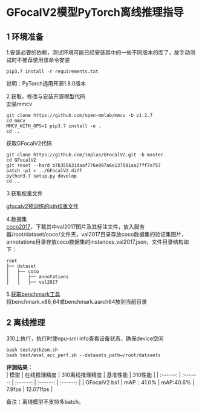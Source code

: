 # GFocalV2模型PyTorch离线推理指导

## 1 环境准备 

1.安装必要的依赖，测试环境可能已经安装其中的一些不同版本的库了，故手动测试时不推荐使用该命令安装  
```
pip3.7 install -r requirements.txt  
```
说明：PyTorch选用开源1.8.0版本



2.获取，修改与安装开源模型代码  
安装mmcv
```shell
git clone https://github.com/open-mmlab/mmcv -b v1.2.7
cd mmcv
MMCV_WITH_OPS=1 pip3.7 install -e .
cd ..
```
获取GFocalV2代码
```
git clone https://github.com/implus/GFocalV2.git -b master
cd GFocalV2
git reset --hard b7b355631daaf776e097a6e137501aa27ff7e757
patch -p1 < ../GFocalV2.diff
python3.7 setup.py develop
cd ..
```

3.获取权重文件  

[gfocalv2预训练的pth权重文件](https://drive.google.com/file/d/1wSE9-c7tcQwIDPC6Vm_yfOokdPfmYmy7/view?usp=sharing)  

4.数据集     
[coco2017](https://cocodataset.org/#download)，下载其中val2017图片及其标注文件，放入服务器/root/dataset/coco/文件夹，val2017目录存放coco数据集的验证集图片，annotations目录存放coco数据集的instances_val2017.json，文件目录结构如下：
```
root
├── dataset
│   ├── coco
│   │   ├── annotations
│   │   ├── val2017
```

5.[获取benchmark工具](https://support.huawei.com/enterprise/zh/ascend-computing/cann-pid-251168373/software/)  
将benchmark.x86_64或benchmark.aarch64放到当前目录  

## 2 离线推理 

310上执行，执行时使npu-smi info查看设备状态，确保device空闲  
```
bash test/pth2om.sh  
bash test/eval_acc_perf.sh --datasets_path=/root/datasets  
```
 **评测结果：**   
| 模型      | 在线推理精度  | 310离线推理精度  | 基准性能    | 310性能    |
| :------: | :------: | :------: | :------:  | :------:  | 
| GFocalV2 bs1  | mAP：41.0% | mAP:40.6% |  7.9fps | 12.071fps | 

备注：离线模型不支持多batch。